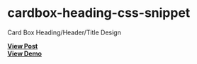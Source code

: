 # cardbox-heading-css-snippet
Card Box Heading/Header/Title Design

<a href="https://designdrastic.com/snippet/cardbox-heading-css-snippet"><strong>View Post</strong></a>
<br />
<a href="https://designdrastic.com/post/demo/cardbox-heading-css-snippet"><strong>View Demo</strong></a>
